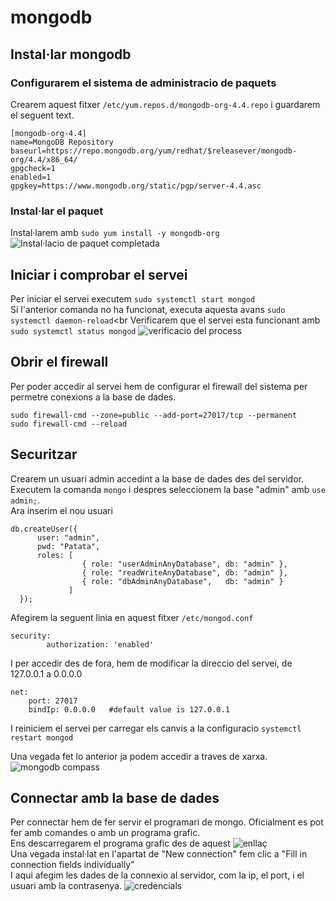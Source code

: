 # mongodb
## Instal·lar mongodb
### Configurarem el sistema de administracio de paquets
Crearem aquest fitxer ```/etc/yum.repos.d/mongodb-org-4.4.repo``` i guardarem el seguent text.
```
[mongodb-org-4.4]
name=MongoDB Repository
baseurl=https://repo.mongodb.org/yum/redhat/$releasever/mongodb-org/4.4/x86_64/
gpgcheck=1
enabled=1
gpgkey=https://www.mongodb.org/static/pgp/server-4.4.asc
```
### Instal·lar el paquet
Instal·larem amb ```sudo yum install -y mongodb-org```<br>
![Instal·lacio de paquet completada](https://i.imgur.com/4fBkd9m.png)

## Iniciar i comprobar el servei
Per iniciar el servei executem ```sudo systemctl start mongod```<br>
Si l'anterior comanda no ha funcionat, executa aquesta avans ```sudo systemctl daemon-reload```<br
Verificarem que el servei esta funcionant amb ```sudo systemctl status mongod```
![verificacio del process](https://i.imgur.com/xQtsehW.png)
## Obrir el firewall
Per poder accedir al servei hem de configurar el firewall del sistema per permetre conexions a la base de dades.
```
sudo firewall-cmd --zone=public --add-port=27017/tcp --permanent
sudo firewall-cmd --reload
```
## Securitzar
Crearem un usuari admin accedint a la base de dades des del servidor.<br>
Executem la comanda ```mongo``` i despres seleccionem la base "admin" amb ```use admin;```.<br>
Ara inserim el nou usuari
```
db.createUser({
      user: "admin",
      pwd: "Patata",
      roles: [
                { role: "userAdminAnyDatabase", db: "admin" },
                { role: "readWriteAnyDatabase", db: "admin" },
                { role: "dbAdminAnyDatabase",   db: "admin" }
             ]
  });
```
Afegirem la seguent linia en aquest fitxer ```/etc/mongod.conf```
```
security:
        authorization: 'enabled'
```
I per accedir des de fora, hem de modificar la direccio del servei, de 127.0.0.1 a 0.0.0.0
```
net:
    port: 27017
    bindIp: 0.0.0.0   #default value is 127.0.0.1
```
I reiniciem el servei per carregar els canvis a la configuracio
```systemctl restart mongod```

Una vegada fet lo anterior ja podem accedir a traves de xarxa.
![mongodb compass](https://i.imgur.com/QO0oGrF.png)

## Connectar amb la base de dades
Per connectar hem de fer servir el programari de mongo. Oficialment es pot fer amb comandes o amb un programa grafic.<br>
Ens descarregarem el programa grafic des de aquest ![enllaç](https://www.mongodb.com/try/download/compass)<br>
Una vegada instal·lat en l'apartat de "New connection" fem clic a "Fill in connection fields individually"<br>
I aqui afegim les dades de la connexio al servidor, com la ip, el port, i el usuari amb la contrasenya.
![credencials](https://i.imgur.com/gKOjuHb.png)
